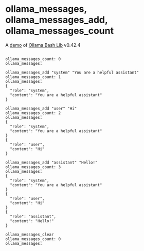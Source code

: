 # ollama_messages, ollama_messages_add, ollama_messages_count

A [demo](../README.md#demos) of [Ollama Bash Lib](https://github.com/attogram/ollama-bash-lib) v0.42.4
```

ollama_messages_count: 0
ollama_messages:

ollama_messages_add "system" "You are a helpful assistant"
ollama_messages_count: 1
ollama_messages:
{
  "role": "system",
  "content": "You are a helpful assistant"
}

ollama_messages_add "user" "Hi"
ollama_messages_count: 2
ollama_messages:
{
  "role": "system",
  "content": "You are a helpful assistant"
}
{
  "role": "user",
  "content": "Hi"
}

ollama_messages_add "assistant" "Hello!"
ollama_messages_count: 3
ollama_messages:
{
  "role": "system",
  "content": "You are a helpful assistant"
}
{
  "role": "user",
  "content": "Hi"
}
{
  "role": "assistant",
  "content": "Hello!"
}

ollama_messages_clear
ollama_messages_count: 0
ollama_messages:
```
